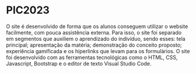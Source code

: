 # PIC2023
O site é desenvolvido de forma que os alunos conseguem utilizar o website facilmente, com pouca assistência externa. Para isso, o site foi separado em segmentos que auxiliem o aprendizado do indivíduo, sendo esses: tela principal; apresentação da matéria; demonstração do conceito proposto; experiência gamificada e os hiperlinks que levam para os formulários. O site foi desenvolvido com as ferramentas tecnológicas como o HTML, CSS, Javascript, Bootstrap e o editor de texto Visual Studio Code.
